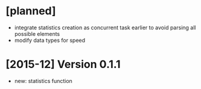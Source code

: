 # [planned]

- integrate statistics creation as concurrent task earlier to avoid parsing all possible elements
- modify data types for speed

# [2015-12] Version 0.1.1

- new: statistics function
